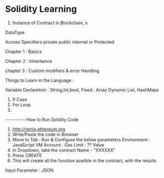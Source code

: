# Solidity Learning

1. Instance of Contract in Blockchain, s


DataType

Access Specifiers
private
public
internal or Protected


Chapter 1 : Basics

Chapter 2 : Inheritance

chapter 3 : Custom modifiers & error Handling

Things to Learn in the Language :

Variable Declaretoin
: String,Int,bool,
Fixed : Array
Dynamic List, HashMaps

1. If Case
2. For Loop
3. 

---------- How to Run Solidity Code 

1. http://remix.ethereum.org
2. Write/Paste the code in Browser
3. Move to Tab : Run & Configure the below parameters
Environment : JavaScript VM
Account :
Gas Limit : ??
Value 
4. In Dropdown, take the contract Name - "XXXXXX"
5. Press CREATE
6. This will create all the function availble in the contract, with the results

Input Parameter : JSON

